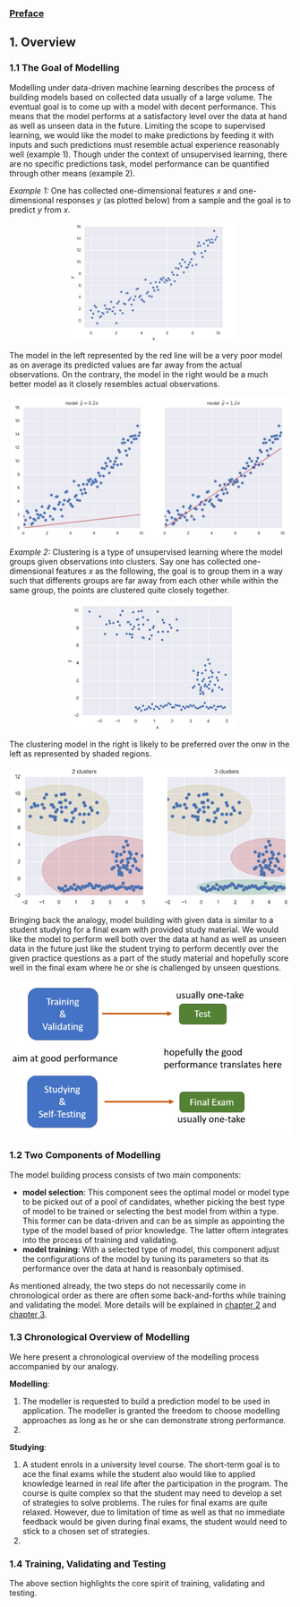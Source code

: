 ### [Preface](https://ivanmyzou.github.io/TrainValidateTest/index)

## 1. Overview

### 1.1 The Goal of Modelling

Modelling under data-driven machine learning describes the process of building models based on collected data usually of a large volume. The eventual goal is to come up with a model with decent performance. This means that the model performs at a satisfactory level over the data at hand as well as unseen data in the future. Limiting the scope to supervised learning, we would like the model to make predictions by feeding it with inputs and such predictions must resemble actual experience reasonably well (example 1). Though under the context of unsupervised learning, there are no specific predictions task, model performance can be quantified through other means (example 2).

*Example 1:* 
One has collected one-dimensional features *x* and one-dimensional responses *y* (as plotted below) from a sample and the goal is to predict *y* from *x*.

<p align="center">
  <img src="../images/1/scatter.png" width="300">
</p>

The model in the left represented by the red line will be a very poor model as on average its predicted values are far away from the actual observations. On the contrary, the model in the right would be a much better model as it closely resembles actual observations.

<p align="center">
  <img src="../images/1/models.png" width="500">
</p>

*Example 2:*
Clustering is a type of unsupervised learning where the model groups given observations into clusters. Say one has collected one-dimensional features *x* as the following, the goal is to group them in a way such that differents groups are far away from each other while within the same group, the points are clustered quite closely together.

<p align="center">
  <img src="../images/1/cluster_scatters.png" width="300">
</p>

The clustering model in the right is likely to be preferred over the onw in the left as represented by shaded regions.

<p align="center">
  <img src="../images/1/clusterings.png" width="500">
</p>

Bringing back the analogy, model building with given data is similar to a student studying for a final exam with provided study material. We would like the model to perform well both over the data at hand as well as unseen data in the future just like the student trying to perform decently over the given practice questions as a part of the study material and hopefully score well in the final exam where he or she is challenged by unseen questions.

<p align="center">
  <img src="../images/performance_translate.PNG" width="600">
</p>

### 1.2 Two Components of Modelling

The model building process consists of two main components:
* **model selection**: This component sees the optimal model or model type to be picked out of a pool of candidates, whether picking the best type of model to be trained or selecting the best model from within a type. This former can be data-driven and can be as simple as appointing the type of the model based of prior knowledge. The latter oftern integrates into the process of training and validating.
* **model training**: With a selected type of model, this component adjust the configurations of the model by tuning its parameters so that its performance over the data at hand is reasonbaly optimised.

As mentioned already, the two steps do not necessarily come in chronological order as there are often some back-and-forths while training and validating the model. More details will be explained in [chapter 2](https://ivanmyzou.github.io/TrainValidateTest/chapters/2) and [chapter 3](https://ivanmyzou.github.io/TrainValidateTest/chapters/3).

### 1.3 Chronological Overview of Modelling
We here present a chronological overview of the modelling process accompanied by our analogy.

**Modelling**:
1. The modeller is requested to build a prediction model to be used in application. The modeller is granted the freedom to choose modelling approaches as long as he or she can demonstrate strong performance.
2. 

**Studying**:
1. A student enrols in a university level course. The short-term goal is to ace the final exams while the student also would like to applied knowledge learned in real life after the participation in the program. The course is quite complex so that the student may need to develop a set of strategies to solve problems. The rules for final exams are quite relaxed. However, due to limitation of time as well as that no immediate feedback would be given during final exams, the student would need to stick to a chosen set of strategies.
2. 

### 1.4 Training, Validating and Testing
The above section highlights the core spirit of training, validating and testing. 
